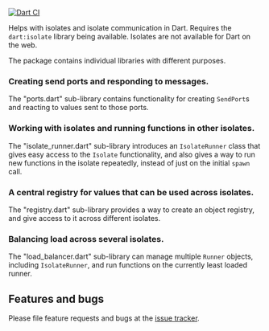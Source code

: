 [![Dart CI](https://github.com/dart-lang/isolate/actions/workflows/test-package.yml/badge.svg)](https://github.com/dart-lang/isolate/actions/workflows/test-package.yml)

Helps with isolates and isolate communication in Dart.
Requires the `dart:isolate` library being available.
Isolates are not available for Dart on the web.

The package contains individual libraries with different purposes.

### Creating send ports and responding to messages.

The "ports.dart" sub-library contains functionality
for creating `SendPort`s and reacting to values sent to those ports.

### Working with isolates and running functions in other isolates.

The "isolate_runner.dart" sub-library introduces an `IsolateRunner` class
that gives easy access to the `Isolate` functionality, and also
gives a way to run new functions in the isolate repeatedly, instead of
just on the initial `spawn` call.

### A central registry for values that can be used across isolates.

The "registry.dart" sub-library provides a way to create an
object registry, and give access to it across different isolates.

### Balancing load across several isolates.

The "load_balancer.dart" sub-library can manage multiple `Runner` objects,
including `IsolateRunner`, and run functions on the currently least loaded
runner.

## Features and bugs

Please file feature requests and bugs at the [issue tracker][tracker].

[tracker]: https://github.com/dart-lang/isolate/issues
